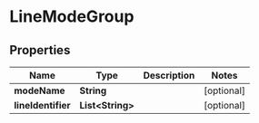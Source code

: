 
# LineModeGroup

## Properties
Name | Type | Description | Notes
------------ | ------------- | ------------- | -------------
**modeName** | **String** |  |  [optional]
**lineIdentifier** | **List&lt;String&gt;** |  |  [optional]



